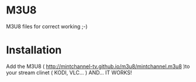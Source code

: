 # M3U8
M3U8 files for correct working ;-)
# Installation
Add the M3U8 ( http://mintchannel-tv.github.io/m3u8/mintchannel.m3u8 )to your stream clinet ( KODI, VLC... ) AND... 
IT WORKS!

~~~~~~~~~~~~~~~~~~~~~~~~~~~~~~~~~~~~~~~~~~~~~~~~~~~~~~~~~~~~~~~~~~~~~~~~~~~~~~~~~~~~~~~~~~~~~~~~~~~~~~~~~~~~~~~~~~~~~~~~~~~~~~~~~~4

